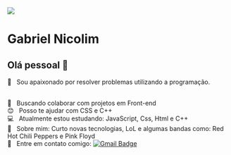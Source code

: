 
<img width="auto" src="https://avatars2.githubusercontent.com/u/69210720?s=400&u=1cb3d5414fd8a623ccb90569af6627d714943413&v=4">

# Gabriel Nicolim 

## Olá pessoal 👋
 :rocket:  &nbsp; Sou apaixonado por resolver problemas utilizando a programação.


 <br/> :purple_heart: &nbsp; Buscando colaborar com projetos em Front-end 
 <br/> :blush: &nbsp; Posso te ajudar com CSS e C++ 
 <br/> :computer: &nbsp; Atualmente estou estudando: JavaScript, Css, Html e C++ 
 <br/> 💬  &nbsp; Sobre mim: Curto novas tecnologias, LoL e algumas bandas como: Red Hot Chili Peppers e Pink Floyd
 <br/> :email: &nbsp; Entre em contato comigo:   [![Gmail Badge](https://img.shields.io/badge/-gabriel.nicolim@unesp.br-c14438?style=flat-square&logo=Gmail&logoColor=white&link=mailto:gabriel.nicolim@unesp.br)](mailto:gabriel.nicolim@unesp.br)
